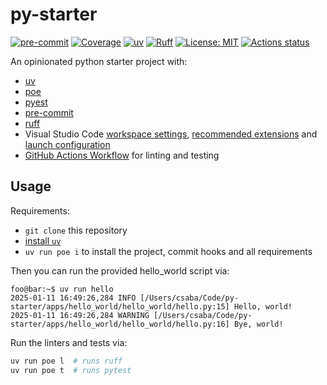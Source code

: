 # py-starter

[![pre-commit](https://img.shields.io/badge/pre--commit-enabled-brightgreen?logo=pre-commit)](https://github.com/pre-commit/pre-commit)
[![Coverage](https://img.shields.io/static/v1?label=🐍+pytest-cov&message=100%&color=2ea44f)](https://pypi.org/project/pytest-cov/)
[![uv](https://img.shields.io/endpoint?url=https://raw.githubusercontent.com/astral-sh/uv/main/assets/badge/v0.json)](https://github.com/astral-sh/uv)
[![Ruff](https://img.shields.io/endpoint?url=https://raw.githubusercontent.com/astral-sh/ruff/main/assets/badge/v2.json)](https://github.com/astral-sh/ruff)
[![License: MIT](https://img.shields.io/badge/License-MIT-yellow.svg)](https://opensource.org/licenses/MIT)
[![Actions status](https://github.com/szilvesztercsab/py-starter/actions/workflows/ci.yaml/badge.svg)](https://github.com/szilvesztercsab/py-starter/actions)

An opinionated python starter project with:

- [uv](https://docs.astral.sh/uv)
- [poe](https://poethepoet.natn.io)
- [pyest](https://pytest.org)
- [pre-commit](https://pre-commit.com)
- [ruff](https://docs.astral.sh/ruff)
- Visual Studio Code [workspace settings](https://code.visualstudio.com/docs/getstarted/settings#_workspace-settings),
  [recommended extensions](https://code.visualstudio.com/docs/editor/extension-marketplace#_workspace-recommended-extensions)
  and [launch configuration](https://code.visualstudio.com/docs/editor/debugging#_launchjson-attributes)
- [GitHub Actions Workflow](https://docs.github.com/en/actions)
  for linting and testing

## Usage

Requirements:

- `git clone` this repository
- [install `uv`](https://docs.astral.sh/uv/getting-started/installation/)
- `uv run poe i` to install the project, commit hooks and all requirements

Then you can run the provided hello_world script via:

<!-- markdownlint-disable line-length -->
```console
foo@bar:~$ uv run hello
2025-01-11 16:49:26,284 INFO [/Users/csaba/Code/py-starter/apps/hello_world/hello_world/hello.py:15] Hello, world!
2025-01-11 16:49:26,284 WARNING [/Users/csaba/Code/py-starter/apps/hello_world/hello_world/hello.py:16] Bye, world!
```
<!-- markdownlint-enable line-length -->

Run the linters and tests via:

```sh
uv run poe l  # runs ruff
uv run poe t  # runs pytest
```

<!-- TODO: add more documentation on usage, customization, etc. -->
<!-- TODO: add documentation generation -->
<!-- TODO: add templating support -->
<!-- TODO: add dockerfile -->
<!-- TODO: add ... -->
